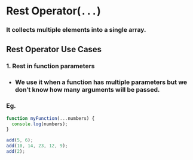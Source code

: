 # Rest Operator(`...`)
### It collects multiple elements into a single array.

## Rest Operator Use Cases
### 1. Rest in function parameters
- ### We use it when a function has multiple parameters but we don’t know how many arguments will be passed.
### Eg. 
```js
function myFunction(...numbers) {
  console.log(numbers);
}

add(5, 6);
add(10, 14, 23, 12, 9);
add(2);
```